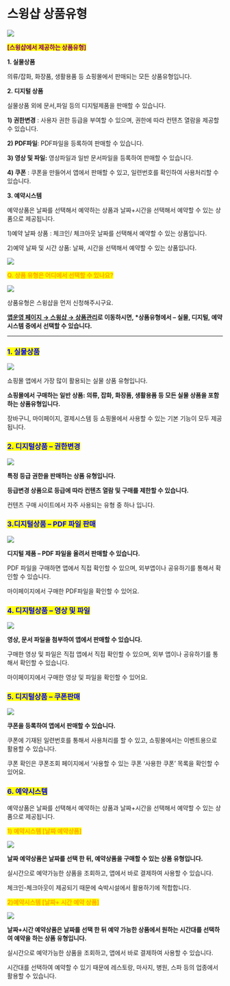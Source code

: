 # 스윙샵 상품유형

![](https://wp.swing2app.co.kr/wp-content/uploads/2019/07/%EC%87%BC%ED%95%91%EB%AA%B0%EC%83%81%ED%92%88%EC%9C%A0%ED%98%95%EC%A0%9C%EB%AA%A91.png)

<mark style="color:purple;">​</mark><mark style="color:purple;">**\[스윙샵에서 제공하는 상품유형]**</mark>

**1. 실물상품**

의류/잡화, 화장품, 생활용품 등 쇼핑몰에서 판매되는 모든 상품유형입니다.

**2. 디지털 상품**

실물상품 외에 문서,파일 등의 디지털제품을 판매할 수 있습니다.

**1) 권한변경** : 사용자 권한 등급을 부여할 수 있으며, 권한에 따라 컨텐츠 열람을 제공할 수 있습니다.

**2) PDF파일**: PDF파일을 등록하여 판매할 수 있습니다.

**3) 영상 및 파일:** 영상파일과 일반 문서파일을 등록하여 판매할 수 있습니다.

**4) 쿠폰** : 쿠폰을 만들어서 앱에서 판매할 수 있고, 일련번호를 확인하여 사용처리할 수 있습니다.

**3. 예약시스템**

예약상품은 날짜를 선택해서 예약하는 상품과 날짜+시간을 선택해서 예약할 수 있는 상품으로 제공됩니다.

1\)예약 날짜 상품 : 체크인/ 체크아웃 날짜를 선택해서 예약할 수 있는 상품입니다.

2\)예약 날짜 및 시간 상품: 날짜, 시간을 선택해서 예약할 수 있는 상품입니다.

<mark style="color:orange;"></mark>![](https://wp.swing2app.co.kr/wp-content/uploads/2018/09/%EC%BA%A1%EC%B2%98-3.png)<mark style="color:orange;"></mark>

<mark style="color:orange;">**Q. 상품 유형은 어디에서 선택할 수 있나요?**</mark>

![](https://wp.swing2app.co.kr/wp-content/uploads/2019/07/%EC%83%81%ED%92%88%EC%9C%A0%ED%98%95.png)

상품유형은 스윙샵을 먼저 신청해주시구요.

[**앱운영 페이지 → 스윙샵 → 상품관리**](http://www.swing2app.co.kr/view/store\_product\_management)**로 이동하시면, \*상품유형에서 – 실물, 디지털, 예약시스템 중에서 선택할 수 있습니다.**

****

### <mark style="color:blue;">1. 실물상품</mark>

![](https://wp.swing2app.co.kr/wp-content/uploads/2019/07/%EC%8B%A4%EB%AC%BC%EC%83%81%ED%92%88.jpg)

쇼핑몰 앱에서 가장 많이 활용되는 실물 상품 유형입니다.&#x20;

**쇼핑몰에서 구매하는 일반 상품: 의류, 잡화, 화장품, 생활용품 등 모든 실물 상품을 포함하는 상품유형입니다.**

장바구니, 마이페이지, 결제시스템 등 쇼핑몰에서 사용할 수 있는 기본 기능이 모두 제공 됩니다.&#x20;



### <mark style="color:blue;">**2. 디지털상품 – 권한변경**</mark>

![](https://wp.swing2app.co.kr/wp-content/uploads/2019/07/%EB%94%94%EC%A7%80%ED%84%B8-%EC%83%81%ED%92%88.jpg)

**특정 등급 권한을 판매하는 상품 유형입니다.**

**등급변경 상품으로 등급에 따라 컨텐츠 열람 및 구매를 제한할 수 있습니다.**

컨텐츠 구매 사이트에서 자주 사용되는 유형 중 하나 입니다.



### <mark style="color:blue;">3.디지털상품 – PDF 파일 판매</mark>

![](https://wp.swing2app.co.kr/wp-content/uploads/2019/07/%EB%94%94%EC%A7%80%ED%84%B8-%EC%83%81%ED%92%882.png)

**디지털 제품 – PDF 파일을 올려서 판매할 수 있습니다.**

PDF 파일을 구매하면 앱에서 직접 확인할 수 있으며, 외부앱이나 공유하기를 통해서 확인할 수 있습니다.

마이페이지에서 구매한 PDF파일을 확인할 수 있어요.



### <mark style="color:blue;">**4. 디지털상품 – 영상 및 파일**</mark>

![](https://wp.swing2app.co.kr/wp-content/uploads/2019/07/%EB%94%94%EC%A7%80%ED%84%B8-%EC%83%81%ED%92%883.jpg)

**영상, 문서 파일을 첨부하여 앱에서 판매할 수 있습니다.**

구매한 영상 및 파일은 직접 앱에서 직접 확인할 수 있으며, 외부 앱이나 공유하기를 통해서 확인할 수 있습니다.

마이페이지에서 구매한 영상 및 파일을 확인할 수 있어요.



### <mark style="color:blue;">**5. 디지털상품 – 쿠폰판매**</mark>

![](https://wp.swing2app.co.kr/wp-content/uploads/2019/07/%EB%94%94%EC%A7%80%ED%84%B8-%EC%83%81%ED%92%884.jpg)

**쿠폰을 등록하여 앱에서 판매할 수 있습니다.**

쿠폰에 기재된 일련번호를 통해서 사용처리를 할 수 있고, 쇼핑몰에서는 이벤트용으로 활용할 수 있습니다.

쿠폰 확인은 쿠폰조회 페이지에서 ‘사용할 수 있는 쿠폰  ‘사용한 쿠폰’ 목록을 확인할 수 있어요.



### <mark style="color:blue;">**6. 예약시스템**</mark>

예약상품은 날짜를 선택해서 예약하는 상품과 날짜+시간을 선택해서 예약할 수 있는 상품으로 제공됩니다.

<mark style="color:orange;">**1) 예약시스템 \[날짜 예약상품]**</mark>

![](https://wp.swing2app.co.kr/wp-content/uploads/2019/07/%EC%98%88%EC%95%BD%EB%82%A0%EC%A7%9C%EC%83%81%ED%92%885.png)

**날짜 예약상품은 날짜를 선택 한 뒤, 예약상품을 구매할 수 있는 상품 유형입니다.**&#x20;

실시간으로 예약가능한 상품을 조회하고, 앱에서 바로 결제하여 사용할 수 있습니다.

체크인-체크아웃이 제공되기 때문에 숙박시설에서 활용하기에 적합합니다.



<mark style="color:orange;">**2)예약시스템 \[날짜+ 시간 예약 상품]**</mark>

![](https://wp.swing2app.co.kr/wp-content/uploads/2019/07/%EC%98%88%EC%95%BD%EB%82%A0%EC%A7%9C%EC%8B%9C%EA%B0%84%EC%83%81%ED%92%886.png)

**날짜+시간 예약상품은 날짜를 선택 한 뒤 예약 가능한 상품에서 원하는 시간대를 선택하여 예약을 하는 상품 유형입니다.**&#x20;

실시간으로 예약가능한 상품을 조회하고, 앱에서 바로 결제하여 사용할 수 있습니다.

시간대를 선택하여 예약할 수 있기 때문에 레스토랑, 마사지, 병원, 스파 등의 업종에서 활용할 수 있습니다.

